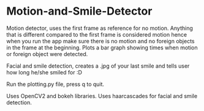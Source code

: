 # Motion-and-Smile-Detector

Motion detector, uses the first frame as reference for no motion. Anything that is different compared to the first frame is considered motion hence when you run the app make sure there is no motion and no foreign objects in the frame at the beginning. Plots a bar graph showing times when motion or foreign object were detected.

Facial and smile detection, creates a .jpg of your last smile and tells user how long he/she smiled for :D

Run the plotting.py file, press q to quit.

Uses OpenCV2 and bokeh libraries. Uses haarcascades for facial and smile detection.
